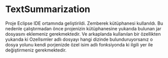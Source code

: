 # TextSummarization
Proje Eclipse IDE ortamında geliştirildi. 
Zemberek kütüphanesi kullanıldı.
Bu nedenle çalıştırmadan önce projenizin kütüphanesine yukarıda bulunan jar dosyasını eklemeniz gerekmektedir.
Ve arkaplanda kullanılan bir özellikten yukarıda ki OzelIsımler adlı dosyayı hangi dizinde bulunduruyorsanız o dosya yolunu kendi 
porjenizde özel isim adlı fonksiyonda ki ilgili yer ile değiştirmeniz gerekmektedir.
